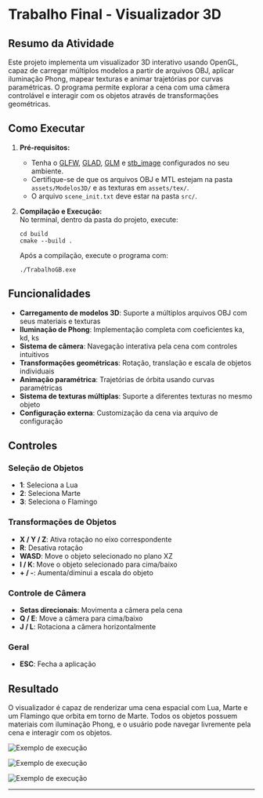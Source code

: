 # Trabalho Final - Visualizador 3D

## Resumo da Atividade

Este projeto implementa um visualizador 3D interativo usando OpenGL, capaz de carregar múltiplos modelos a partir de arquivos OBJ, aplicar iluminação Phong, mapear texturas e animar trajetórias por curvas paramétricas. O programa permite explorar a cena com uma câmera controlável e interagir com os objetos através de transformações geométricas.

## Como Executar

1. **Pré-requisitos:**  
   - Tenha o [GLFW](https://www.glfw.org/), [GLAD](https://glad.dav1d.de/), [GLM](https://glm.g-truc.net/0.9.9/index.html) e [stb_image](https://github.com/nothings/stb) configurados no seu ambiente.
   - Certifique-se de que os arquivos OBJ e MTL estejam na pasta `assets/Modelos3D/` e as texturas em `assets/tex/`.
   - O arquivo `scene_init.txt` deve estar na pasta `src/`.

2. **Compilação e Execução:**  
   No terminal, dentro da pasta do projeto, execute:
   ```
   cd build
   cmake --build .
   ```
   Após a compilação, execute o programa com:
   ```
   ./TrabalhoGB.exe
   ```
## Funcionalidades

- **Carregamento de modelos 3D**: Suporte a múltiplos arquivos OBJ com seus materiais e texturas
- **Iluminação de Phong**: Implementação completa com coeficientes ka, kd, ks
- **Sistema de câmera**: Navegação interativa pela cena com controles intuitivos
- **Transformações geométricas**: Rotação, translação e escala de objetos individuais
- **Animação paramétrica**: Trajetórias de órbita usando curvas paramétricas
- **Sistema de texturas múltiplas**: Suporte a diferentes texturas no mesmo objeto
- **Configuração externa**: Customização da cena via arquivo de configuração

## Controles

### Seleção de Objetos
- **1**: Seleciona a Lua
- **2**: Seleciona Marte
- **3**: Seleciona o Flamingo

### Transformações de Objetos
- **X / Y / Z**: Ativa rotação no eixo correspondente
- **R**: Desativa rotação
- **WASD**: Move o objeto selecionado no plano XZ
- **I / K**: Move o objeto selecionado para cima/baixo
- **+ / -**: Aumenta/diminui a escala do objeto

### Controle de Câmera
- **Setas direcionais**: Movimenta a câmera pela cena
- **Q / E**: Move a câmera para cima/baixo
- **J / L**: Rotaciona a câmera horizontalmente

### Geral
- **ESC**: Fecha a aplicação

## Resultado

O visualizador é capaz de renderizar uma cena espacial com Lua, Marte e um Flamingo que orbita em torno de Marte. Todos os objetos possuem materiais com iluminação Phong, e o usuário pode navegar livremente pela cena e interagir com os objetos.

![Exemplo de execução](GB.gif)

![Exemplo de execução](GB1.gif)

![Exemplo de execução](GB2.gif)

---